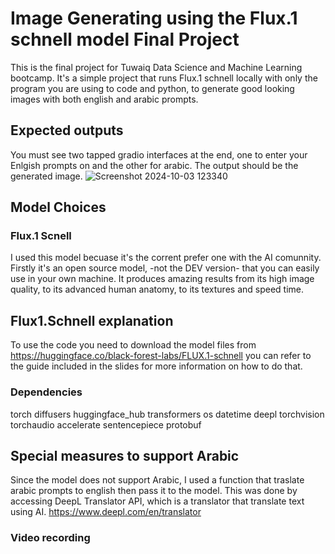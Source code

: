 # Image Generating using the Flux.1 schnell model Final Project
This is the final project for Tuwaiq Data Science and Machine Learning bootcamp.
It's a simple project that runs Flux.1 schnell locally with only the program you are using to code and python,
to generate good looking images with both english and arabic prompts.

## Expected outputs
You must see two tapped gradio interfaces at the end, one to enter your Enlgish prompts on and the other for arabic.
The output should be the generated image.
![Screenshot 2024-10-03 123340](https://github.com/user-attachments/assets/4d760bdd-5768-4b51-9711-a8a84c50f8d4)

## Model Choices
### Flux.1 Scnell
I used this model becuase it's the corrent prefer one with the AI comunnity.
Firstly it's an open source model, -not the DEV version- that you can easily use in your own machine.
It produces amazing results from its high image quality, to its advanced human anatomy, to its textures and speed time.

## Flux1.Schnell explanation
To use the code you need to download the model files from https://huggingface.co/black-forest-labs/FLUX.1-schnell
you can refer to the guide included in the slides for more information on how to do that.

### Dependencies
torch
diffusers
huggingface_hub
transformers
os
datetime
deepl
torchvision
torchaudio
accelerate
sentencepiece
protobuf

## Special measures to support Arabic
Since the model does not support Arabic, I used a function that traslate arabic prompts to english then pass it to the model.
This was done by accessing DeepL Translator API, which is a translator that translate text using AI.
https://www.deepl.com/en/translator

### Video recording
